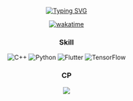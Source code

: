 <div align="center">
  
[![Typing SVG](https://readme-typing-svg.demolab.com?font=Fira+Code&pause=1000&center=true&width=435&lines=%EB%82%98%3F+%EB%B0%95%EC%98%88%EC%B0%AC)](https://git.io/typing-svg)

[![wakatime](https://wakatime.com/badge/user/d5bed420-0b8f-4ff8-be13-4d8c4ca12459.svg)](https://wakatime.com/@d5bed420-0b8f-4ff8-be13-4d8c4ca12459)

### Skill
![C++](https://img.shields.io/badge/c++-%2300599C.svg?style=for-the-badge&logo=c%2B%2B&logoColor=white)  ![Python](https://img.shields.io/badge/python-3670A0?style=for-the-badge&logo=python&logoColor=ffdd54)  ![Flutter](https://img.shields.io/badge/Flutter-%2302569B.svg?style=for-the-badge&logo=Flutter&logoColor=white)  ![TensorFlow](https://img.shields.io/badge/TensorFlow-%23FF6F00.svg?style=for-the-badge&logo=TensorFlow&logoColor=white) 

### CP
<img src="https://atcoder-badge.kro.kr?id=red6855">

</div>
